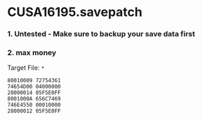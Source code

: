 # CUSA16195.savepatch

### 1. Untested - Make sure to backup your save data first
### 2. max money

Target File: `*`

```
80010009 72754361
74654D00 04000000
28000014 05F5E0FF
8001000A 656C7469
746E4550 00010000
28000012 05F5E0FF
```

